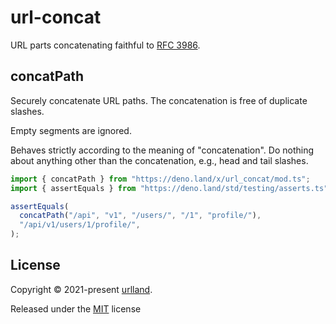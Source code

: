 # url-concat

URL parts concatenating faithful to
[RFC 3986](https://www.rfc-editor.org/rfc/rfc3986).

## concatPath

Securely concatenate URL paths. The concatenation is free of duplicate slashes.

Empty segments are ignored.

Behaves strictly according to the meaning of "concatenation". Do nothing about
anything other than the concatenation, e.g., head and tail slashes.

```ts
import { concatPath } from "https://deno.land/x/url_concat/mod.ts";
import { assertEquals } from "https://deno.land/std/testing/asserts.ts";

assertEquals(
  concatPath("/api", "v1", "/users/", "/1", "profile/"),
  "/api/v1/users/1/profile/",
);
```

## License

Copyright © 2021-present [urlland](https://github.com/urlland).

Released under the [MIT](./LICENSE) license
